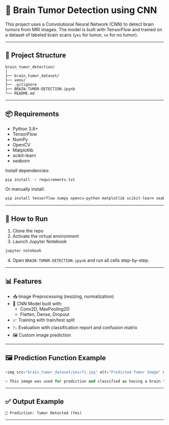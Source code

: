 # 🧠 Brain Tumor Detection using CNN

This project uses a Convolutional Neural Network (CNN) to detect brain tumors from MRI images. The model is built with TensorFlow and trained on a dataset of labeled brain scans (`yes` for tumor, `no` for no tumor).

---

## 📁 Project Structure

```
brain_tumor_detection/
│
├── brain_tumor_dataset/       
├── venv/                      
├── .gitignore                 
├── BRAIN-TUMOR-DETECTION.ipynb 
└── README.md                  
```

---

## 📦 Requirements

- Python 3.8+
- TensorFlow
- NumPy
- OpenCV
- Matplotlib
- scikit-learn
- seaborn

Install dependencies:

```bash
pip install -r requirements.txt
```

Or manually install:

```bash
pip install tensorflow numpy opencv-python matplotlib scikit-learn seaborn
```

---

## 🚀 How to Run

1. Clone the repo
2. Activate the virtual environment
3. Launch Jupyter Notebook

```bash
jupyter notebook
```

4. Open `BRAIN-TUMOR-DETECTION.ipynb` and run all cells step-by-step.

---

## 📊 Features

- 📥 Image Preprocessing (resizing, normalization)
- 🧠 CNN Model built with:
  - Conv2D, MaxPooling2D
  - Flatten, Dense, Dropout
- 📈 Training with train/test split
- 📉 Evaluation with classification report and confusion matrix
- 🖼️ Custom image prediction

---

## 🖼️ Prediction Function Example

```python
<img src="brain_tumor_dataset/yes/Y1.jpg" alt="Predicted Tumor Image" width="400"/>

> This image was used for prediction and classified as having a brain tumor.
```

---

## ✅ Output Example

```
🧠 Prediction: Tumor Detected (Yes)
```

---
